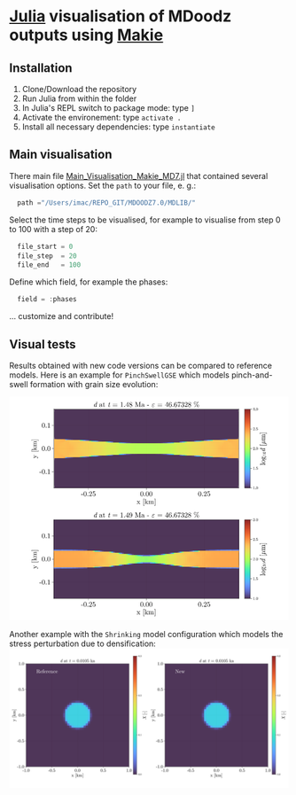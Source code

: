 # [Julia](https://julialang.org) visualisation of MDoodz outputs using [Makie](https://docs.makie.org/stable/)

## Installation
1. Clone/Download the repository
2. Run Julia from within the folder 
3. In Julia's REPL switch to package mode: type `]`
4. Activate the environement: type `activate .`
5. Install all necessary dependencies: type `instantiate`

## Main visualisation 

There main file [Main_Visualisation_Makie_MD7.jl](./Main_Visualisation_Makie_MD7.jl) that contained several visualisation options.
Set the `path` to your file, e. g.:
```julia
  path ="/Users/imac/REPO_GIT/MDOODZ7.0/MDLIB/"
```
Select the time steps to be visualised, for example to visualise from step 0 to 100 with a step of 20:
```julia
  file_start = 0
  file_step  = 20
  file_end   = 100
```
Define which field, for example the phases:
```julia
  field = :phases
```

... customize and contribute!

## Visual tests

Results obtained with new code versions can be compared to reference models. Here is an example for `PinchSwellGSE` which models pinch-and-swell formation with grain size evolution:

<img src="https://github.com/tduretz/MDOODZ7.0/blob/update_aniso/JuliaVisualisation/_VisualTests/PinchSwellGSE.png" alt="PinchSwellGSE.png" width="600">

Another example with the `Shrinking` model configuration which models the stress perturbation due to densification:
![./_VisualTests/Shrinking.png](https://github.com/tduretz/MDOODZ7.0/blob/update_aniso/JuliaVisualisation/_VisualTests/Shrinking.png)
